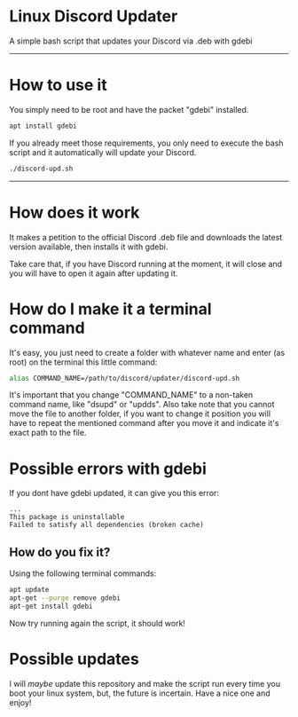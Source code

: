 # Linux Discord Updater

 A simple bash script that updates your Discord via .deb with gdebi

---

# How to use it

You simply need to be root and have the packet "gdebi" installed.

```sh
apt install gdebi
```

If you already meet those requirements, you only need to execute the bash script and it automatically will update your Discord.

```sh
./discord-upd.sh
```

---

# How does it work

It makes a petition to the official Discord .deb file and downloads the latest version available, then installs it with gdebi.

Take care that, if you have Discord running at the moment, it will close and you will have to open it again after updating it.

# How do I make it a terminal command

It's easy, you just need to create a folder with whatever name and enter (as root) on the terminal this little command:

```sh
alias COMMAND_NAME=/path/to/discord/updater/discord-upd.sh
```

It's important that you change "COMMAND_NAME" to a non-taken command name, like "dsupd" or "updds".
Also take note that you cannot move the file to another folder, if you want to change it position you will have to repeat the mentioned command after you move it and indicate it's exact path to the file.

# Possible errors with gdebi

If you dont have gdebi updated, it can give you this error:

```
...
This package is uninstallable
Failed to satisfy all dependencies (broken cache)
```

## How do you fix it?

Using the following terminal commands:

```sh
apt update
apt-get --purge remove gdebi
apt-get install gdebi
```

Now try running again the script, it should work!

# Possible updates

I will *maybe* update this repository and make the script run every time you boot your linux system, but, the future is incertain. Have a nice one and enjoy!
